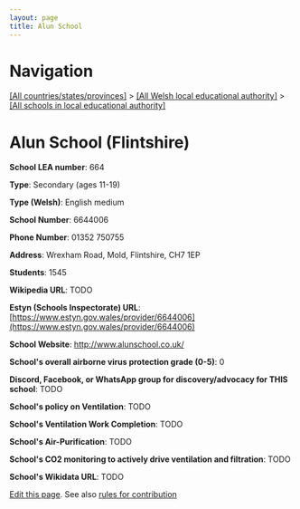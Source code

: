 ```yaml
---
layout: page
title: Alun School
---
```

# Navigation

[[All countries/states/provinces]](../../..) > [[All Welsh local educational authority]](../..) > [[All schools in local educational authority]](..)

# Alun School (Flintshire)

**School LEA number**: 664

**Type**: Secondary (ages 11-19)

**Type (Welsh)**: English medium

**School Number**: 6644006

**Phone Number**: 01352 750755

**Address**: Wrexham Road, Mold, Flintshire, CH7 1EP

**Students**: 1545

**Wikipedia URL**: TODO

**Estyn (Schools Inspectorate) URL**: [https://www.estyn.gov.wales/provider/6644006](https://www.estyn.gov.wales/provider/6644006)

**School Website**: http://www.alunschool.co.uk/

**School's overall airborne virus protection grade (0-5)**: 0

**Discord, Facebook, or WhatsApp group for discovery/advocacy for THIS school**: TODO

**School's policy on Ventilation**: TODO

**School's Ventilation Work Completion**: TODO

**School's Air-Purification**: TODO

**School's CO2 monitoring to actively drive ventilation and filtration**: TODO

**School's Wikidata URL**: TODO




[Edit this page](https://github.com/VentilationProject/Wales/edit/prif/./Flintshire/Alun_School.md). See also [rules for contribution](../../../contribution-rules/)